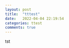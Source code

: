 ```yaml
---
layout: post
title:  "tttest"
date:   2022-04-04 22:19:54
categories: ttest
comments: true
---
```


tst
